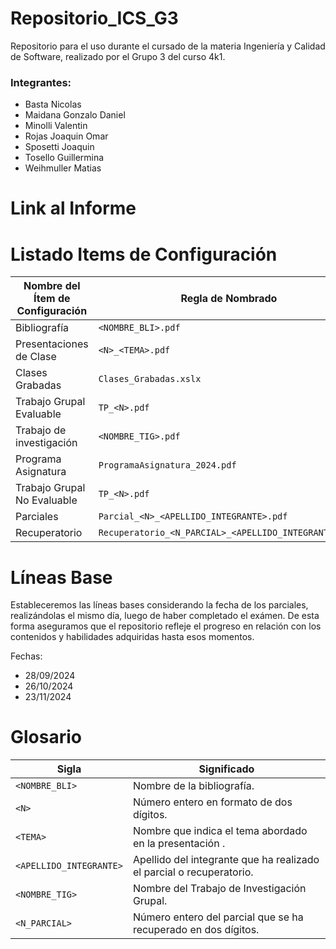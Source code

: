 # Repositorio_ICS_G3
Repositorio para el uso durante el cursado de la materia Ingeniería y Calidad de Software, realizado por el Grupo 3 del curso 4k1.

### Integrantes:
  * Basta Nicolas
  * Maidana Gonzalo Daniel
  * Minolli Valentin
  * Rojas Joaquin Omar
  * Sposetti Joaquin
  * Tosello Guillermina
  * Weihmuller Matias
    
 #  Link al Informe
 

# Listado Items de Configuración 

| **Nombre del Ítem de Configuración**                       | **Regla de Nombrado**                                       | **Ubicación Física**                                                      |
|------------------------------------------------------------|-------------------------------------------------------------|---------------------------------------------------------------------------|
| Bibliografía                                               | `<NOMBRE_BLI>.pdf`                                          | `/Repositorio_ICS_G3/Material/Bibliografía`                               |
| Presentaciones de Clase                                    | `<N>_<TEMA>.pdf`                                            | `/Repositorio_ICS_G3/Material/PresentacionesDeClase`                      |
| Clases Grabadas                                            | `Clases_Grabadas.xslx`                                      | `/Repositorio_ICS_G3/Material`                                            |
| Trabajo Grupal Evaluable                                   | `TP_<N>.pdf`                                                | `/Repositorio_ICS_G3/TrabajosPracticos/TrabajosPracticosEvaluables`       |
| Trabajo de investigación                                   | `<NOMBRE_TIG>.pdf`                                          | `/Repositorio_ICS_G3/TrabajosPracticos/TrabajosPracticosEvaluables`       |
| Programa Asignatura                                        | `ProgramaAsignatura_2024.pdf`                               | `/Repositorio_ICS_G3 `                                                    |
| Trabajo Grupal No Evaluable                                | `TP_<N>.pdf`                                                | `/Repositorio_ICS_G3/TrabajosPracticos/TrabajosPracticosNoEvaluables  `   |
| Parciales                                                  | `Parcial_<N>_<APELLIDO_INTEGRANTE>.pdf`                     | `/Repositorio_ICS_G3/Parciales  `                                         |
| Recuperatorio                                              | `Recuperatorio_<N_PARCIAL>_<APELLIDO_INTEGRANTE>.pdf`       | `/Repositorio_ICS_G3/Parciales  `                                         |


# Líneas Base
Estableceremos las líneas bases considerando la fecha de los parciales, realizándolas el mismo día, luego de haber completado el exámen. De esta forma aseguramos que el repositorio refleje el progreso en relación con los contenidos y habilidades adquiridas hasta esos momentos.

Fechas:
 * 28/09/2024
 * 26/10/2024
 * 23/11/2024


# Glosario

| **Sigla**                 | **Significado**                                                      |
|---------------------------|----------------------------------------------------------------------|
| `<NOMBRE_BLI>`            | Nombre de la bibliografía.                                           |
| `<N>`                     | Número entero en formato de dos dígitos.                             |
| `<TEMA>`                  | Nombre que indica el tema abordado en la presentación .              |
| `<APELLIDO_INTEGRANTE>`   | Apellido del integrante que ha realizado el parcial o recuperatorio. |
| `<NOMBRE_TIG>`            | Nombre del Trabajo de Investigación Grupal.                          |
| `<N_PARCIAL>`             | Número entero del parcial que se ha recuperado en dos dígitos.       |


